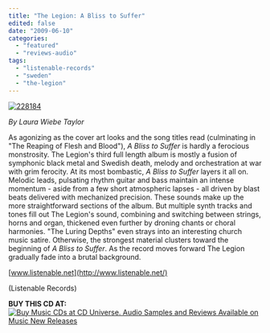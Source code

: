 ```yaml
---
title: "The Legion: A Bliss to Suffer"
edited: false
date: "2009-06-10"
categories:
  - "featured"
  - "reviews-audio"
tags:
  - "listenable-records"
  - "sweden"
  - "the-legion"
---
```


[![228184](http://www.hellbound.ca/wp-content/uploads/2009/06/228184-298x300.jpg "228184")](http://www.hellbound.ca/wp-content/uploads/2009/06/228184.jpg)

_By Laura Wiebe Taylor_

As agonizing as the cover art looks and the song titles read (culminating in "The Reaping of Flesh and Blood"), _A Bliss to Suffer_ is hardly a ferocious monstrosity. The Legion's third full length album is mostly a fusion of symphonic black metal and Swedish death, melody and orchestration at war with grim ferocity. At its most bombastic, _A Bliss to Suffer_ layers it all on. Melodic leads, pulsating rhythm guitar and bass maintain an intense momentum - aside from a few short atmospheric lapses - all driven by blast beats delivered with mechanized precision. These sounds make up the more straightforward sections of the album. But multiple synth tracks and tones fill out The Legion's sound, combining and switching between strings, horns and organ, thickened even further by droning chants or choral harmonies. "The Luring Depths" even strays into an interesting church music satire. Otherwise, the strongest material clusters toward the beginning of _A Bliss to Suffer_. As the record moves forward The Legion gradually fade into a brutal background.

[www.listenable.net](http://www.listenable.net/)

(Listenable Records)

**BUY THIS CD AT:** [![Buy Music CDs at CD Universe. Audio Samples and Reviews Available on Music New Releases](http://www.cduniverse.com/banners/live/cdu/468x60_music/468x60_music02.gif)](http://www.cduniverse.com/productinfo.asp?pid=7914276&frm=lk_hellbound)
